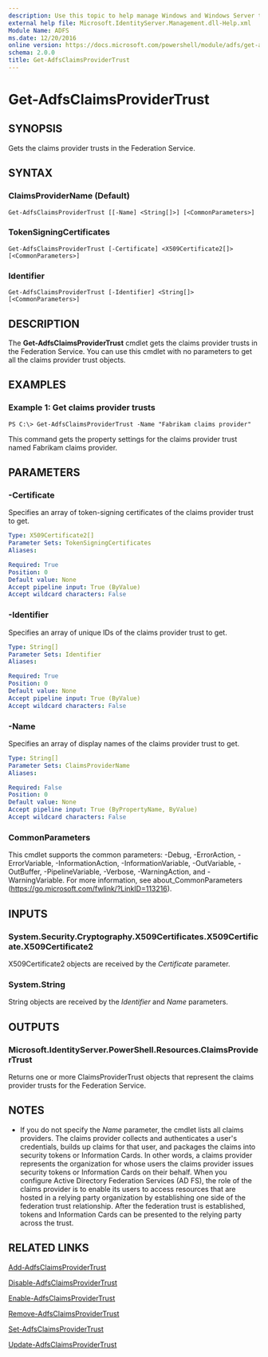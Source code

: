 ```yaml
---
description: Use this topic to help manage Windows and Windows Server technologies with Windows PowerShell.
external help file: Microsoft.IdentityServer.Management.dll-Help.xml
Module Name: ADFS
ms.date: 12/20/2016
online version: https://docs.microsoft.com/powershell/module/adfs/get-adfsclaimsprovidertrust?view=windowsserver2016-ps&wt.mc_id=ps-gethelp
schema: 2.0.0
title: Get-AdfsClaimsProviderTrust
---
```


# Get-AdfsClaimsProviderTrust

## SYNOPSIS
Gets the claims provider trusts in the Federation Service.

## SYNTAX

### ClaimsProviderName (Default)
```
Get-AdfsClaimsProviderTrust [[-Name] <String[]>] [<CommonParameters>]
```

### TokenSigningCertificates
```
Get-AdfsClaimsProviderTrust [-Certificate] <X509Certificate2[]> [<CommonParameters>]
```

### Identifier
```
Get-AdfsClaimsProviderTrust [-Identifier] <String[]> [<CommonParameters>]
```

## DESCRIPTION
The **Get-AdfsClaimsProviderTrust** cmdlet gets the claims provider trusts in the Federation Service.
You can use this cmdlet with no parameters to get all the claims provider trust objects.

## EXAMPLES

### Example 1: Get claims provider trusts
```
PS C:\> Get-AdfsClaimsProviderTrust -Name "Fabrikam claims provider"
```

This command gets the property settings for the claims provider trust named Fabrikam claims provider.

## PARAMETERS

### -Certificate
Specifies an array of token-signing certificates of the claims provider trust to get.

```yaml
Type: X509Certificate2[]
Parameter Sets: TokenSigningCertificates
Aliases: 

Required: True
Position: 0
Default value: None
Accept pipeline input: True (ByValue)
Accept wildcard characters: False
```

### -Identifier
Specifies an array of unique IDs of the claims provider trust to get.

```yaml
Type: String[]
Parameter Sets: Identifier
Aliases: 

Required: True
Position: 0
Default value: None
Accept pipeline input: True (ByValue)
Accept wildcard characters: False
```

### -Name
Specifies an array of display names of the claims provider trust to get.

```yaml
Type: String[]
Parameter Sets: ClaimsProviderName
Aliases: 

Required: False
Position: 0
Default value: None
Accept pipeline input: True (ByPropertyName, ByValue)
Accept wildcard characters: False
```

### CommonParameters
This cmdlet supports the common parameters: -Debug, -ErrorAction, -ErrorVariable, -InformationAction, -InformationVariable, -OutVariable, -OutBuffer, -PipelineVariable, -Verbose, -WarningAction, and -WarningVariable. For more information, see about_CommonParameters (https://go.microsoft.com/fwlink/?LinkID=113216).

## INPUTS

### System.Security.Cryptography.X509Certificates.X509Certificate.X509Certificate2

X509Certificate2 objects are received by the *Certificate* parameter.

### System.String

String objects are received by the *Identifier* and *Name* parameters.

## OUTPUTS

### Microsoft.IdentityServer.PowerShell.Resources.ClaimsProviderTrust

Returns one or more ClaimsProviderTrust objects that represent the claims provider trusts for the Federation Service.

## NOTES
* If you do not specify the *Name* parameter, the cmdlet lists all claims providers. The claims provider collects and authenticates a user's credentials, builds up claims for that user, and packages the claims into security tokens or Information Cards. In other words, a claims provider represents the organization for whose users the claims provider issues security tokens or Information Cards on their behalf. When you configure Active Directory Federation Services (AD FS), the role of the claims provider is to enable its users to access resources that are hosted in a relying party organization by establishing one side of the federation trust relationship. After the federation trust is established, tokens and Information Cards can be presented to the relying party across the trust.

## RELATED LINKS

[Add-AdfsClaimsProviderTrust](./Add-AdfsClaimsProviderTrust.md)

[Disable-AdfsClaimsProviderTrust](./Disable-AdfsClaimsProviderTrust.md)

[Enable-AdfsClaimsProviderTrust](./Enable-AdfsClaimsProviderTrust.md)

[Remove-AdfsClaimsProviderTrust](./Remove-AdfsClaimsProviderTrust.md)

[Set-AdfsClaimsProviderTrust](./Set-AdfsClaimsProviderTrust.md)

[Update-AdfsClaimsProviderTrust](./Update-AdfsClaimsProviderTrust.md)

